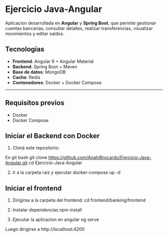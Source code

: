 # Ejercicio Java-Angular 

Aplicacion desarrollada en **Angular** y **Spring Boot**, que permite gestionar cuentas bancarias, consultar detalles, realizar transferencias, visualizar movimientos y editar saldos.


## Tecnologías

- **Frontend**: Angular 9 + Angular Material  
- **Backend**: Spring Boot + Maven  
- **Base de datos**: MongoDB 
- **Cache**: Redis
- **Contenedores**: Docker + Docker Compose

---

## Requisitos previos

- Docker
- Docker Compose

## Iniciar el Backend con Docker

1. Cloná este repositorio:

En git bash
git clone https://github.com/AnahiBrocardo/Ejercicio-Java-Angular.git
cd Ejercicio-Java-Angular

2. Ir a la carpeta raíz y ejecutar
docker-compose up -d

## Iniciar el frontend

1. Dirigirse a la carpeta del frontend:
cd frontend/banking/frontend

2. Instalar dependencias 
npm install

3. Ejecutar la aplicacion en angular
ng serve

Luego dirigirse a http://localhost:4200